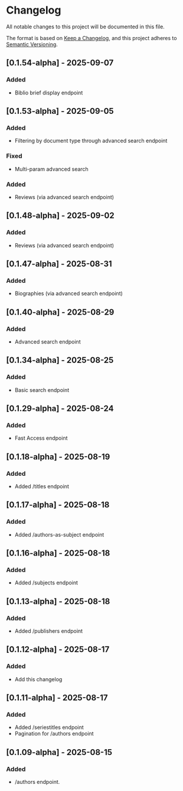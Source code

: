 # Changelog

All notable changes to this project will be documented in this file.

The format is based on [Keep a Changelog](https://keepachangelog.com/en/1.1.0/),
and this project adheres to [Semantic Versioning](https://semver.org/spec/v2.0.0.html).

## [0.1.54-alpha] - 2025-09-07

### Added

- Biblio brief display endpoint

## [0.1.53-alpha] - 2025-09-05

### Added

- Filtering by document type through advanced search endpoint

### Fixed

- Multi-param advanced search

### Added

- Reviews (via advanced search endpoint)

## [0.1.48-alpha] - 2025-09-02

### Added

- Reviews (via advanced search endpoint)

## [0.1.47-alpha] - 2025-08-31

### Added

- Biographies (via advanced search endpoint)

## [0.1.40-alpha] - 2025-08-29

### Added

- Advanced search endpoint

## [0.1.34-alpha] - 2025-08-25

### Added

- Basic search endpoint

## [0.1.29-alpha] - 2025-08-24

### Added

- Fast Access endpoint

## [0.1.18-alpha] - 2025-08-19

### Added

- Added /titles endpoint

## [0.1.17-alpha] - 2025-08-18

### Added

- Added /authors-as-subject endpoint

## [0.1.16-alpha] - 2025-08-18

### Added

- Added /subjects endpoint

## [0.1.13-alpha] - 2025-08-18

### Added

- Added /publishers endpoint

## [0.1.12-alpha] - 2025-08-17

### Added

- Add this changelog

## [0.1.11-alpha] - 2025-08-17

### Added

- Added /seriestitles endpoint
- Pagination for /authors endpoint

## [0.1.09-alpha] - 2025-08-15

### Added

- /authors endpoint.

